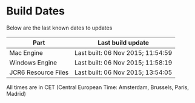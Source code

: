 # Build Dates

Below are the last known dates to updates

Part | Last build update
-----|-----
Mac Engine | Last built: 06 Nov 2015; 11:54:59
Windows Engine | Last built: 06 Nov 2015; 11:58:19
JCR6 Resource Files | Last built: 06 Nov 2015; 13:54:05
All times are in CET (Central European Time: Amsterdam, Brussels, Paris, Madrid)



